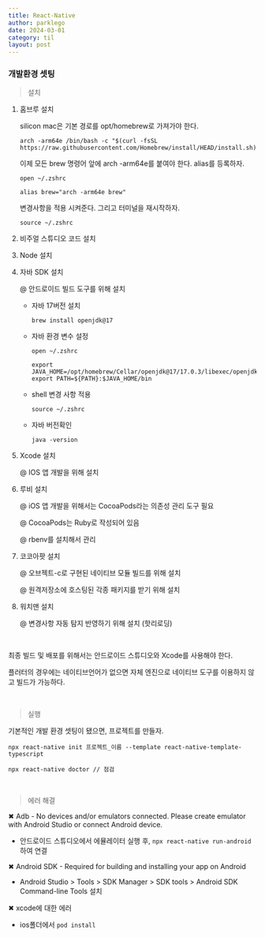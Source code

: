 ```yaml
---
title: React-Native
author: parklego
date: 2024-03-01
category: til
layout: post
---
```


### 개발환경 셋팅

> 설치

1. 홈브루 설치

   silicon mac은 기본 경로를 opt/homebrew로 가져가야 한다.

   ```
   arch -arm64e /bin/bash -c "$(curl -fsSL https://raw.githubusercontent.com/Homebrew/install/HEAD/install.sh)"
   ```

   이제 모든 brew 명령어 앞에 arch -arm64e를 붙여야 한다. alias를 등록하자.

   ```
   open ~/.zshrc
   ```

   ```
   alias brew="arch -arm64e brew"
   ```

   변경사항을 적용 시켜준다. 그리고 터미널을 재시작하자.

   ```
   source ~/.zshrc
   ```

2. 비주얼 스튜디오 코드 설치

3. Node 설치

4. 자바 SDK 설치

   @ 안드로이드 빌드 도구를 위해 설치

   - 자바 17버전 설치

     `brew install openjdk@17`

   - 자바 환경 변수 설정

     `open ~/.zshrc`

     ```
     export JAVA_HOME=/opt/homebrew/Cellar/openjdk@17/17.0.3/libexec/openjdk.jdk/Contents/Home
     export PATH=${PATH}:$JAVA_HOME/bin
     ```

   - shell 변경 사항 적용

     `source ~/.zshrc`

   - 자바 버전확인

     `java -version`

5. Xcode 설치

   @ IOS 앱 개발을 위해 설치

6. 루비 설치

   @ iOS 앱 개발을 위해서는 CocoaPods라는 의존성 관리 도구 필요

   @ CocoaPods는 Ruby로 작성되어 있음

   @ rbenv를 설치해서 관리

7. 코코아팟 설치

   @ 오브젝트-c로 구현된 네이티브 모듈 빌드를 위해 설치

   @ 원격저장소에 호스팅된 각종 패키지를 받기 위해 설치

8. 워치맨 설치

   @ 변경사항 자동 탐지 반영하기 위해 설치 (핫리로딩)

<br/>

최종 빌드 및 배포를 위해서는 안드로이드 스튜디오와 Xcode를 사용해야 한다.

플러터의 경우에는 네이티브언어가 없으면 자체 엔진으로 네이티브 도구를 이용하지 않고 빌드가 가능하다.

<br/>

> 실행

기본적인 개발 환경 셋팅이 됐으면, 프로젝트를 만들자.

```
npx react-native init 프로젝트_이름 --template react-native-template-typescript

npx react-native doctor // 점검
```

<br/>

> 에러 해결

✖ Adb - No devices and/or emulators connected. Please create emulator with Android Studio or connect Android device.

- 안드로이드 스튜디오에서 에뮬레이터 실행 후, `npx react-native run-android` 하여 연결

✖ Android SDK - Required for building and installing your app on Android

- Android Studio > Tools > SDK Manager > SDK tools > Android SDK Command-line Tools 설치

✖ xcode에 대한 에러

- ios폴더에서 `pod install`
